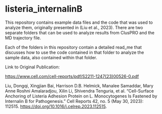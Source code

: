 # listeria_internalinB
This repository contains example data files and the code that was used to analyze them, originally presented in (Liu et al., 2023). There are two separate folders that can be used to analyze results from ClusPRO and the MD trajectory file. 

Each of the folders in this repository contain a detailed read_me that discusses how to use the code contained in that folder to analyze the sample data, also contained within that folder. 

Link to Original Publication:

https://www.cell.com/cell-reports/pdf/S2211-1247(23)00526-0.pdf

Liu, Dongqi, Xingjian Bai, Harrison D.B. Helmick, Manalee Samaddar, Mary Anne Roshni Amalaradjou, Xilin Li, Shivendra Tenguria, et al. “Cell-Surface Anchoring of Listeria Adhesion Protein on L. Monocytogenes Is Fastened by Internalin B for Pathogenesis.” Cell Reports 42, no. 5 (May 30, 2023): 112515. https://doi.org/10.1016/j.celrep.2023.112515.

